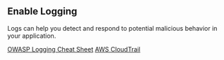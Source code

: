 ## Enable Logging
Logs can help you detect and respond to potential malicious behavior in your application.

[OWASP Logging Cheat Sheet](https://www.owasp.org/index.php/Logging_Cheat_Sheet#Purpose)
[AWS CloudTrail](https://aws.amazon.com/blogs/aws/aws-cloudtrail-update-turn-on-in-all-regions-use-multiple-trails/)

